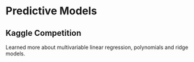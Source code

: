 # Predictive Models

 ## Kaggle Competition
 Learned more about multivariable linear regression, polynomials and ridge models.
